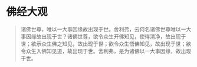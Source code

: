 # 佛经大观

> 诸佛世尊，唯以一大事因缘故出现于世。舍利弗，云何名诸佛世尊唯以一大事因缘故出现于世？诸佛世尊，欲令众生开佛知见，使得清净，故出现于世；欲示众生佛之知见，故出现于世；欲令众生悟佛知见，故出现于世；欲令众生入佛知见道，故出现于世。舍利弗，是为诸佛以一大事因缘，故出现于世。
